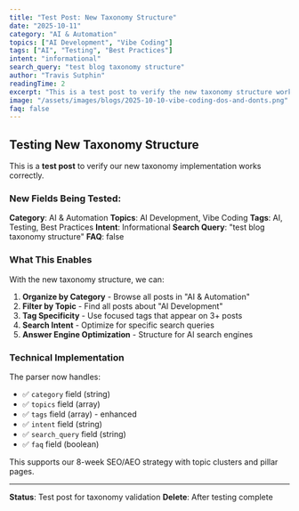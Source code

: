 ```yaml
---
title: "Test Post: New Taxonomy Structure"
date: "2025-10-11"
category: "AI & Automation"
topics: ["AI Development", "Vibe Coding"]
tags: ["AI", "Testing", "Best Practices"]
intent: "informational"
search_query: "test blog taxonomy structure"
author: "Travis Sutphin"
readingTime: 2
excerpt: "This is a test post to verify the new taxonomy structure works correctly with categories, topics, and enhanced metadata."
image: "/assets/images/blogs/2025-10-10-vibe-coding-dos-and-donts.png"
faq: false
---
```


## Testing New Taxonomy Structure

This is a **test post** to verify our new taxonomy implementation works correctly.

### New Fields Being Tested:

**Category**: AI & Automation
**Topics**: AI Development, Vibe Coding
**Tags**: AI, Testing, Best Practices
**Intent**: Informational
**Search Query**: "test blog taxonomy structure"
**FAQ**: false

### What This Enables

With the new taxonomy structure, we can:

1. **Organize by Category** - Browse all posts in "AI & Automation"
2. **Filter by Topic** - Find all posts about "AI Development"
3. **Tag Specificity** - Use focused tags that appear on 3+ posts
4. **Search Intent** - Optimize for specific search queries
5. **Answer Engine Optimization** - Structure for AI search engines

### Technical Implementation

The parser now handles:
- ✅ `category` field (string)
- ✅ `topics` field (array)
- ✅ `tags` field (array) - enhanced
- ✅ `intent` field (string)
- ✅ `search_query` field (string)
- ✅ `faq` field (boolean)

This supports our 8-week SEO/AEO strategy with topic clusters and pillar pages.

---

**Status**: Test post for taxonomy validation
**Delete**: After testing complete
